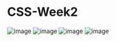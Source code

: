 # CSS-Week2
![image](https://user-images.githubusercontent.com/115491975/205514391-c235d130-82a7-40bd-be81-f21e5042005d.png)
![image](https://user-images.githubusercontent.com/115491975/205514405-5c10eecd-0c5a-4f07-af6c-51d07ca12d49.png)
![image](https://user-images.githubusercontent.com/115491975/206123083-595d6255-83db-4760-ab79-b242423db8e6.png)
![image](https://user-images.githubusercontent.com/115491975/206395682-37ebbcfb-6a34-4b04-9882-4f47c9116c3b.png)
